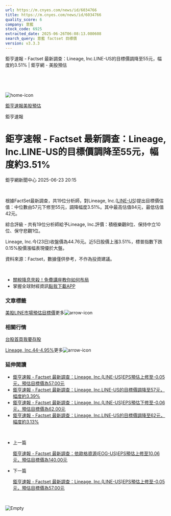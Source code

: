 ```yaml
---
url: https://m.cnyes.com/news/id/6034766
title: https://m.cnyes.com/news/id/6034766
quality_score: 6
company: 意藍
stock_code: 6925
extracted_date: 2025-06-26T06:08:13.080608
search_query: 意藍 factset 目標價
version: v3.3.3
---
```


鉅亨速報 - Factset 最新調查：Lineage, Inc.LINE-US的目標價調降至55元，幅度約3.51% | 鉅亨網 - 美股預估

‌

‌

![home-icon](/assets/icons/breadCrumb/symbol-icon-home.svg)

[鉅亨速報](/news/cat/anue_live)[美股預估](/news/cat/us_forecast)

鉅亨速報

# 鉅亨速報 - Factset 最新調查：Lineage, Inc.LINE-US的目標價調降至55元，幅度約3.51%

鉅亨網新聞中心 2025-06-23 20:15

‌

根據FactSet最新調查，共19位分析師，對Lineage, Inc.([LINE-US](https://invest.cnyes.com/usstock/detail/LINE))提出目標價估值：中位數由57元下修至55元，調降幅度3.51%。其中最高估值84元，最低估值42元。

綜合評級 - 共有19位分析師給予Lineage, Inc.評價：積極樂觀8位、保持中立10位、保守悲觀1位。

Lineage, Inc.今(23日)收盤價為44.76元。近5日股價上漲3.51%，標普指數下跌0.15%股價漲幅表現優於大盤。

資料來源：Factset，數據僅供參考，不作為投資建議。

‌

* [關稅降息夾殺！免費講座教你如何布局](https://events.cnyes.com/rsc2025H2-35584?utm_source=anue&utm_medium=usstocks_end)
* 掌握全球財經資訊[點我下載APP](http://www.cnyes.com/app/?utm_source=mweb&utm_medium=HamMenuBanner&utm_campaign=fixed&utm_content=entr)

### 文章標籤

[美股](https://news.cnyes.com/tag/美股 "美股")[LINE](https://news.cnyes.com/tag/LINE "LINE")[市場預估](https://news.cnyes.com/tag/市場預估 "市場預估")[目標價](https://news.cnyes.com/tag/目標價 "目標價")更多![arrow-icon](/assets/icons/arrows/arrow-down.svg)

### 相關行情

[台股首頁](https://www.cnyes.com/twstock)[我要存股](https://supr.link/8OHaU)

[Lineage, Inc.44-4.95%](https://invest.cnyes.com/usstock/detail/LINE)更多![arrow-icon](/assets/icons/arrows/arrow-down.svg)

### 延伸閱讀

* [鉅亨速報 - Factset 最新調查：Lineage, Inc.(LINE-US)EPS預估上修至-0.05元，預估目標價為57.00元](/news/id/6032514)
* [鉅亨速報 - Factset 最新調查：Lineage, Inc.LINE-US的目標價調降至57元，幅度約3.39%](/news/id/6032456)
* [鉅亨速報 - Factset 最新調查：Lineage, Inc.(LINE-US)EPS預估下修至-0.06元，預估目標價為62.00元](/news/id/5975738)
* [鉅亨速報 - Factset 最新調查：Lineage, Inc.LINE-US的目標價調降至62元，幅度約3.13%](/news/id/5975733)

‌

* 上一篇

  [鉅亨速報 - Factset 最新調查：依歐格資源(EOG-US)EPS預估上修至10.06元，預估目標價為140.00元](/news/id/6034846)
* 下一篇

  [鉅亨速報 - Factset 最新調查：Lineage, Inc.(LINE-US)EPS預估上修至-0.05元，預估目標價為57.00元](/news/id/6032514)

‌

![Empty](/assets/icons/skeleton/empty-image.svg)

‌